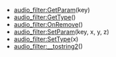 - [audio_filter:GetParam](nil)(key)
- [audio_filter:GetType](nil)()
- [audio_filter:OnRemove](nil)()
- [audio_filter:SetParam](nil)(key, x, y, z)
- [audio_filter:SetType](nil)(x)
- [audio_filter:__tostring2](nil)()